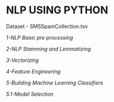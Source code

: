 # NLP USING PYTHON

Dataset - SMSSpamCollection.tsv

*1-NLP Basic pre processing*

*2-NLP Stamming and Lemmatizing*

*3-Vectorizing*

*4-Feature Engineering*

*5-Building Machine Learning Classifiers*

*5.1-Model Selection*

